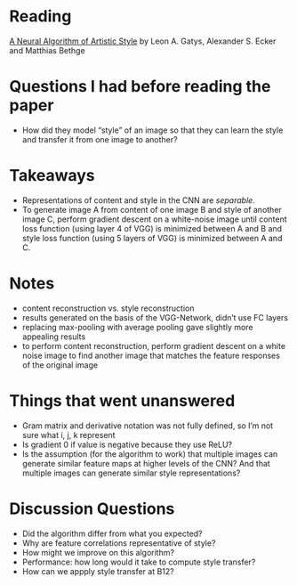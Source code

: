 # Reading
[A Neural Algorithm of Artistic Style](https://arxiv.org/abs/1508.06576) by
Leon A. Gatys, Alexander S. Ecker and Matthias Bethge

# Questions I had before reading the paper
* How did they model “style” of an image so that they can learn the style and
transfer it from one image to another?

# Takeaways
* Representations of content and style in the CNN are *separable*.
* To generate image A from content of one image B and style of another image C,
perform gradient descent on a white-noise image until content loss function
(using layer 4 of VGG) is minimized between A and B and style loss function
(using 5 layers of VGG) is minimized between A and C.

# Notes
* content reconstruction vs. style reconstruction
* results generated on the basis of the VGG-Network, didn’t use FC layers
* replacing max-pooling with average pooling gave slightly more appealing
results
* to perform content reconstruction, perform gradient descent on a white noise
image to find another image that matches the feature responses of the original
image

# Things that went unanswered
* Gram matrix and derivative notation was not fully defined, so I’m not sure
what i, j, k represent
* Is gradient 0 if value is negative because they use ReLU?
* Is the assumption (for the algorithm to work) that multiple images can
generate similar feature maps at higher levels of the CNN? And that multiple
images can generate similar style representations?

# Discussion Questions
* Did the algorithm differ from what you expected?
* Why are feature correlations representative of style?
* How might we improve on this algorithm?
* Performance: how long would it take to compute style transfer?
* How can we appply style transfer at B12?
